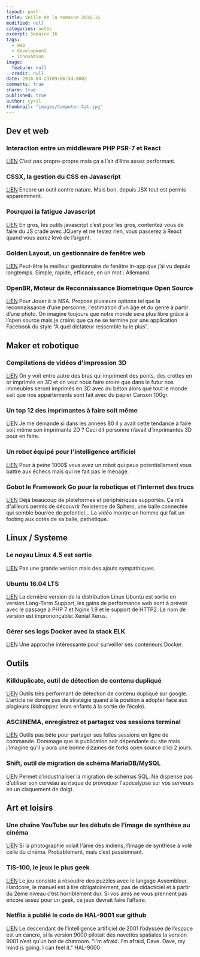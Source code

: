 ```yaml
---
layout: post
title: Veille de la semaine 2016.16
modified: null
categories: notes
excerpt: Semaine 16
tags: 
  - web
  - development
  - innovation
image: 
  feature: null
  credit: null
date: 2016-04-23T09:06:54.000Z
comments: true
share: true
published: true
author: cyril
thumbnail: "images/Computer-Cat.jpg"
---
```

## Dev et web

### Interaction entre un middleware PHP PSR-7 et React
[LIEN](https://mwop.net/blog/2016-04-17-react2psr7.html)
C’est pas propre-propre mais ça a l’air d’être assez performant.

### CSSX, la gestion du CSS en Javascript
[LIEN](http://krasimir.github.io/cssx/)
Encore un outil contre nature. Mais bon, depuis JSX tout est permis apparemment.

### Pourquoi la fatigue Javascript
[LIEN](http://www.planningforaliens.com/blog/2016/04/11/why-js-development-is-crazy/)
En gros, les outils javascript c’est pour les gros, contentez vous de faire du JS crade avec JQuery et ne testez rien, vous passerez à React quand vous aurez levé de l’argent.

### Golden Layout, un gestionnaire de fenêtre web
[LIEN](https://www.golden-layout.com/)
Peut-être le meilleur gestionnaire de fenêtre in-app que j’ai vu depuis longtemps. Simple, rapide, efficace, en un mot : Allemand.

### OpenBR, Moteur de Reconnaissance Biometrique Open Source
[LIEN](http://openbiometrics.org/)
Pour Jouer à la NSA.
Propose plusieurs options tel que la reconnaissance d’une personne, l'estimation d’un âge et du genre à partir d’une photo. On imagine toujours que notre monde sera plus libre grâce à l’open source mais je crains que ça ne se termine par une application Facebook du style “A quel dictateur ressemble tu le plus”.

## Maker et robotique

### Compilations de vidéos d’impression 3D
[LIEN](http://www.3dnatives.com/top-5-videos-17042016/)
On y voit entre autre des bras qui impriment des ponts, des crottes en or imprimés en 3D et on veut nous faire croire que dans le futur nos immeubles seront imprimés en 3D avec du béton alors que tout le monde sait que nos appartements sont fait avec du papier Canson 100gr.

### Un top 12 des imprimantes à faire soit même
[LIEN](http://www.3dnatives.com/top12-imprimantes-3d-a-assembler-15042016/)
Je me demande si dans les années 80 il y avait cette tendance à faire soit même son imprimante 2D ? Ceci dit personne n’avait d’imprimantes 3D pour en faire.

### Un robot équipé pour l'intelligence artificiel
[LIEN](https://www.autonomous.ai/deep-learning-robot)
Pour à peine 1000$ vous avez un robot qui peux potentiellement vous battre aux échecs mais qui ne fait pas le ménage.

### Gobot le Framework Go pour la robotique et l’internet des trucs
[LIEN](https://gobot.io/)
Déjà beaucoup de plateformes et périphériques supportés. Ça m’a d'ailleurs permis de découvrir l’existence de Sphero, une balle connectée qui semble bourrée de potentiel… La vidéo montre un homme qui fait un footing aux cotés de sa balle, pathétique.

## Linux / Systeme

### Le noyau Linux 4.5 est sortie
[LIEN](http://linuxfr.org/news/sortie-du-noyau-linux-4-5)
Pas une grande version mais des ajouts sympathiques.

### Ubuntu 16.04 LTS
[LIEN](http://releases.ubuntu.com/xenial/)
La dernière version de la distribution Linux Ubuntu est sortie en version Long-Term Support, les gains de performance web sont à prévoir avec le passage à PHP 7 et Nginx 1.9 et le support de HTTP2. Le nom de version est imprononçable: Xenial Xerus.

### Gérer ses logs Docker avec la stack ELK
[LIEN](https://www.linux.com/learn/how-manage-logs-docker-environment-compose-and-elk)
Une approche intéressante pour surveiller ses conteneurs Docker.

## Outils

### Killduplicate, outil de détection de contenu dupliqué
[LIEN](http://blog.axe-net.fr/killduplicate-outil-duplicate-content/)
Outils très performant de détection de contenu dupliqué sur google. L’article ne donne pas de stratégie quand à la position à adopter face aux plagieurs (kidnappez leurs enfants à la sortie de l’école).

### ASCIINEMA, enregistrez et partagez vos sessions terminal
[LIEN](https://asciinema.org/)
Outils pas bête pour partager ses folles sessions en ligne de commande. Dommage que la publication soit dépendante du site mais j’imagine qu’il y aura une bonne dizaines de forks open source d’ici 2 jours.

### Shift, outil de migration de schéma MariaDB/MySQL
[LIEN](https://github.com/square/shift)
Permet d’industrialiser la migration de schémas SQL. Ne dispense pas d’utiliser son cerveau au risque de provoquer l'apocalypse sur vos serveurs en un claquement de doigt.

## Art et loisirs

### Une chaîne YouTube sur les débuts de l’image de synthèse au cinéma
[LIEN](https://www.youtube.com/user/Gorkab)
Si la photographie volait l'âme des indiens, l’image de synthèse à volé celle du cinéma. Probablement, mais c’est passionnant.

### TIS-100, le jeux le plus geek
[LIEN](http://www.zachtronics.com/tis-100/)
Le jeu consiste à résoudre des puzzles avec le langage Assembleur. Hardcore, le manuel est à lire obligatoirement, pas de didacticiel et à partir du 2ème niveau c’est horriblement dur. 
Si vos amis ne vous prennent pas encore assez pour un geek, ce jeux devrait faire l’affaire.

### Netflix à publié le code de HAL-9001 sur github
[LIEN](https://github.com/Netflix/hal-9001)
Le descendant de l’intelligence artificiel de 2001 l’odyssée de l’espace est un cancre, si la version 9000 pilotait des navettes spatiales la version 9001 n’est qu’un bot de chatroom.
"I'm afraid. I'm afraid, Dave. Dave, my mind is going. I can feel it." HAL-9000
